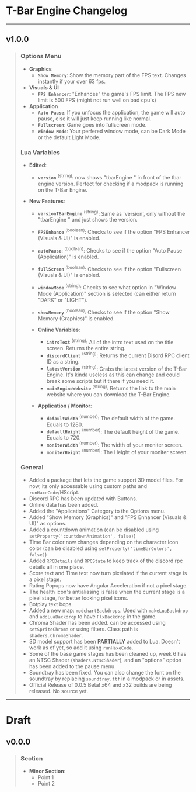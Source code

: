 # T-Bar Engine Changelog

---

## v1.0.0
> ### Options Menu 
> 
> - **Graphics** <br> 
>     - **`Show Memory`**: Show the memory part of the FPS text. Changes instantly if your over 63 fps.
> - **Visuals & UI** <br> 
>     - **`FPS Enhancer`**: "Enhances" the game's FPS limit. The FPS new limit is 500 FPS (might not run well on bad cpu's)
> - **Application** <br> 
>     - **`Auto Pause`**: If you unfocus the application, the game will auto pause, else it will just keep running like normal.
>     - **`Fullscreen`**: Game goes into fullscreen mode.
>     - **`Window Mode`**: Your perfered window mode, can be Dark Mode or the default Light Mode.
> 
> ### Lua Variables
> 
> - **Edited**:
>   - **`version`** <sup>(string)</sup>: now shows "tbarEngine " in front of the tbar engine version. Perfect for checking if a modpack is running on the T-Bar Engine.
>
> - **New Features**:
>   - **`versionTBarEngine`** <sup>(string)</sup>: Same as 'version', only without the "tbarEngine " and just shows the version.
>   - **`FPSEnhance`** <sup>(boolean)</sup>: Checks to see if the option "FPS Enhancer (Visuals & UI)" is enabled.
>   - **`autoPause`**: <sup>(boolean)</sup>: Checks to see if the option "Auto Pause (Application)" is enabled.
>   - **`fullScreen`** <sup>(boolean)</sup>: Checks to see if the option "Fullscreen (Visuals & UI)" is enabled.
>   - **`windowMode`** <sup>(string)</sup>: Checks to see what option in "Window Mode (Application)" section is selected (can either return "DARK" or "LIGHT").
>   - **`showMemory`** <sup>(boolean)</sup>: Checks to see if the option "Show Memory (Graphics)" is enabled.
>   
>   - **Online Variables**:
>     - **`introText`** <sup>(string)</sup>: All of the intro text used on the title screen. Returns the entire string.
>     - **`discordClient`** <sup>(string)</sup>: Returns the current Disord RPC client ID as a string.
>     - **`latestVersion`** <sup>(string)</sup>: Grabs the latest version of the T-Bar Engine. It's kinda useless as this can change and could break some scripts but it there if you need it.
>     - **`mainEngineWebsite`** <sup>(string)</sup>: Returns the link to the main website where you can download the T-Bar Engine.
>   
>   - **Application / Monitor**:
>     - **`defaultWidth`** <sup>(number)</sup>: The default width of the game. Equals to 1280.
>     - **`defaultHeight`** <sup>(number)</sup>: The default height of the game. Equals to 720.
>     - **`moniterWidth`** <sup>(number)</sup>: The width of your moniter screen.
>     - **`moniterHeight`** <sup>(number)</sup>: The Height of your moniter screen.
> 
> ### General
> - Added a package that lets the game support 3D model files. For now, its only accessable using custom paths and `runHaxeCode`/HScript.
> - Discord RPC has been updated with Buttons.
> - Online data has been added.
> - Added the "Applications" Category to the Options menu.
> - Added "Show Memory (Graphics)" and "FPS Enhancer (Visuals & UI)" as options.
> - Added a countdown animation (can be disabled using `setProperty('countdownAnimation', false)`)
> - Time Bar color now changes depending on the character Icon color (can be disabled using `setProperty('timeBarColors', false)`)
> - Added `RPCDetails` and `RPCState` to keep track of the discord rpc details all in one place.
> - Score text and Time text now turn pixelated if the current stage is a pixel stage.
> - Rating Popups now have Angular Acceleration if not a pixel stage.
> - The health icon's antialiasing is false when the current stage is a pixel stage, for better looking pixel icons.
> - Botplay text bops.
> - Added a new map: `modchartBackdrops`. Used with `makeLuaBackdrop` and `addLuaBackdrop` to have `FlxBackdrop` in the game.
> - Chroma Shader has been added. can be accessed using `setSpriteChroma` or using filters. Class path is `shaders.ChromaShader`.
> - 3D model support has been __**PARTIALLY**__ added to Lua. Doesn't work as of yet, so add it using `runHaxeCode`.
> - Some of the base game stages has been cleaned up, week 6 has an NTSC Shader (`shaders.NtscShader`), and an "options" option has been added to the pause menu.
> - Soundtray has been fixed. You can also change the font on the soundtray by replacing `soundtray.ttf` in a modpack or in assets.
> - Official Release of 0.0.5 Beta! x64 and x32 builds are being released. No source yet.

---

# Draft
## v0.0.0
> ### Section
> - **Minor Section**:
>   - Point 1
>   - Point 2
